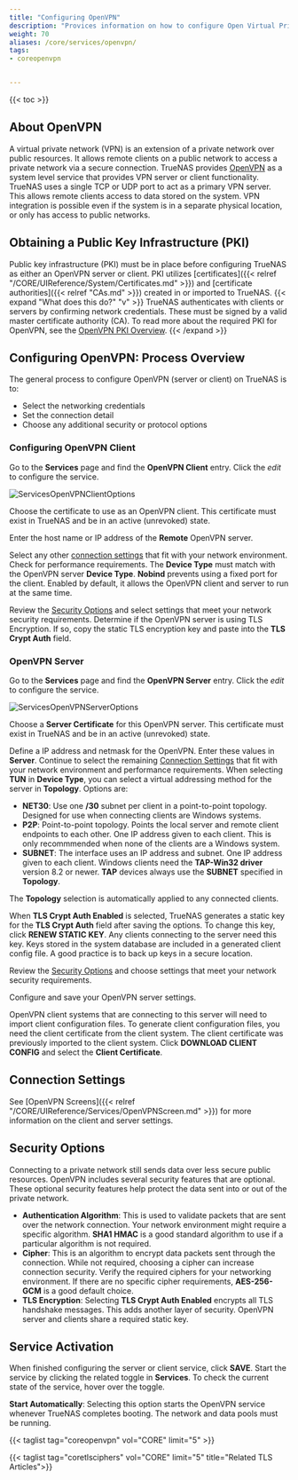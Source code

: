 ```yaml
---
title: "Configuring OpenVPN"
description: "Provices information on how to configure Open Virtual Private Network (OpenVPN) services on your TrueNAS."
weight: 70
aliases: /core/services/openvpn/
tags:
- coreopenvpn


---
```


{{< toc >}}

## About OpenVPN

A virtual private network (VPN) is an extension of a private network over public resources. It allows remote clients on a public network to access a private network via a secure connection. TrueNAS provides [OpenVPN](https://openvpn.net/) as a system level service that provides VPN server or client functionality. TrueNAS uses a single TCP or UDP port to act as a primary VPN server. This allows remote clients access to data stored on the system. VPN integration is possible even if the system is in a separate physical location, or only has access to public networks.

## Obtaining a Public Key Infrastructure (PKI)

Public key infrastructure (PKI) must be in place before configuring TrueNAS as either an OpenVPN server or client. PKI utilizes [certificates]({{< relref "/CORE/UIReference/System/Certificates.md" >}}) and [certificate authorities]({{< relref "CAs.md" >}}) created in or imported to TrueNAS.
{{< expand "What does this do?" "v" >}}
TrueNAS authenticates with clients or servers by confirming network credentials. These must be signed by a valid master certificate authority (CA). 
To read more about the required PKI for OpenVPN, see the [OpenVPN PKI Overview](https://community.openvpn.net/openvpn/wiki/HOWTO?__cf_chl_jschl_tk__=92022277e38bff707b1684f49a2af61f5eb4c632-1605712222-0-AQxKxUAlHKMcfHHNdSMOLL25Lr3e8icKHu3CgjMFRe6GXS1Z72EgXMieNrGaBdWa0m3R5CEZcxwGdwhgaRO392FTivdOQis5Pa2Bm-4jEzydUBTqhx_F4XWN7ujVee5CUxG6AoyOet91SaWM-siqV0_d0ppGnSsfwX9HFOmKuAnJexAjqpofUlP6xjru4Qujw72uR-yUT3fuFDMyukAAtEAP_zPXtewdS_kcSC5eSdf-RC6V8T_QZ2UT6GfqxxSr5shwe0rFkNinTCOKLk_67UIU2zEkpuiQ8C7p3ysh1DS_ONAzR2pfwdgetKm3HiBJ38C86956W6D8-mpOulfP26E#Overview).
{{< /expand >}}

## Configuring OpenVPN: Process Overview

The general process to configure OpenVPN (server or client) on TrueNAS is to:
* Select the networking credentials
* Set the connection detail
* Choose any additional security or protocol options

### Configuring OpenVPN Client

Go to the **Services** page and find the **OpenVPN Client** entry.
Click the <i class="material-icons" aria-hidden="true" title="Configure">edit</i> to configure the service.

![ServicesOpenVPNClientOptions](/images/CORE/Services/ServicesOpenVPNClientOptions.png "OpenVPN Client Options")

Choose the certificate to use as an OpenVPN client.
This certificate must exist in TrueNAS and be in an active (unrevoked) state.

Enter the host name or IP address of the **Remote** OpenVPN server.

Select any other [connection settings](#connection-settings) that fit with your network environment. Check for performance requirements.
The **Device Type** must match with the OpenVPN server **Device Type**.
**Nobind** prevents using a fixed port for the client.
Enabled by default, it allows the OpenVPN client and server to run at the same time.

Review the [Security Options](#security-options) and select settings that meet your network security requirements.
Determine if the OpenVPN server is using TLS Encryption. If so, copy the static TLS encryption key and paste into the **TLS Crypt Auth** field. 

### OpenVPN Server

Go to the **Services** page and find the **OpenVPN Server** entry.
Click the <i class="material-icons" aria-hidden="true" title="Configure">edit</i> to configure the service.

![ServicesOpenVPNServerOptions](/images/CORE/Services/ServicesOpenVPNServerOptions.png "OpenVPN Server Options")

Choose a **Server Certificate** for this OpenVPN server.
This certificate must exist in TrueNAS and be in an active (unrevoked) state.

Define a IP address and netmask for the OpenVPN. Enter these values in **Server**.
Continue to select the remaining [Connection Settings](#connection-settings) that fit with your network environment and performance requirements.
When selecting **TUN** in **Device Type**, you can select a virtual addressing method for the server in **Topology**. Options are:

* **NET30**: Use one **/30** subnet per client in a point-to-point topology.
  Designed for use when connecting clients are Windows systems.
* **P2P**: Point-to-point topology. Points the local server and remote client endpoints to each other.
  One IP address given to each client.
  This is only recommmended when none of the clients are a Windows system.
* **SUBNET**: The interface uses an IP address and subnet.
  One IP address given to each client.
  Windows clients need the **TAP-Win32 driver** version 8.2 or newer.
  **TAP** devices always use the **SUBNET** specified in **Topology**.

The **Topology** selection is automatically applied to any connected clients.

When **TLS Crypt Auth Enabled** is selected, TrueNAS generates a static key for the **TLS Crypt Auth** field after saving the options.
To change this key, click **RENEW STATIC KEY**.
Any clients connecting to the server need this key.
Keys stored in the system database are included in a generated client config file. A good practice is to back up keys in a secure location.

Review the [Security Options](#security-options) and choose settings that meet your network security requirements.

Configure and save your OpenVPN server settings.

OpenVPN client systems that are connecting to this server will need to import client configuration files. To generate client configuration files, you need the client certificate from the client system. The client certificate was previously imported to the client system. Click **DOWNLOAD CLIENT CONFIG** and select the **Client Certificate**.

## Connection Settings

See [OpenVPN Screens]({{< relref "/CORE/UIReference/Services/OpenVPNScreen.md" >}}) for more information on the client and server settings.

## Security Options

Connecting to a private network still sends data over less secure public resources. OpenVPN includes several security features that are optional. These optional security features help protect the data sent into or out of the private network.

* **Authentication Algorithm**: This is used to validate packets that are sent over the network connection. Your network environment might require a specific algorithm. **SHA1 HMAC** is a good standard algorithm to use if a particular algorithm is not required. 
* **Cipher**: This is an algorithm to encrypt data packets sent through the connection. While not required, choosing a cipher can increase connection security. Verify the required ciphers for your networking environment. If there are no specific cipher requirements, **AES-256-GCM** is a good default choice. 
* **TLS Encryption**: Selecting **TLS Crypt Auth Enabled** encrypts all TLS handshake messages. This adds another layer of security. OpenVPN server and clients share a required static key.

## Service Activation

When finished configuring the server or client service, click **SAVE**.
Start the service by clicking the related toggle in **Services**.
To check the current state of the service, hover over the toggle.

**Start Automatically**: Selecting this option starts the OpenVPN service whenever TrueNAS completes booting. The network and data pools must be running.

{{< taglist tag="coreopenvpn" vol="CORE" limit="5" >}}

{{< taglist tag="coretlsciphers" vol="CORE" limit="5" title="Related TLS Articles">}}
